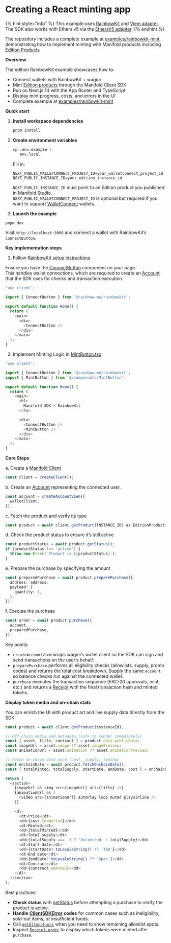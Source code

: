 # Creating a React minting app

{% hint style="info" %}
This example uses [RainbowKit](https://rainbowkit.com/) and [Viem adapter](../../sdk/account-adapters/viem.md). The SDK also works with Ethers v5 via the [EthersV5 adapter](../../sdk/account-adapters/ethersv5.md).
{% endhint %}

The repository includes a complete example at [examples/rainbowkit-mint](https://github.com/manifoldxyz/client-sdk/tree/main/packages/examples/edition/rainbowkit-mint), demonstrating how to implement minting with Manifold products including [Edition Products](../../reference/editionproduct.md)

**Overview**

The edition RainbowKit example showcases how to:

* Connect wallets with RainbowKit + wagmi
* Mint [Edition products](../../reference/editionproduct.md) through the Manifold Client SDK
* Run on Next.js 14 with the App Router and TypeScript
* Display mint progress, costs, and errors in the UI
* Complete example at [examples/rainbowkit-mint](https://github.com/manifoldxyz/client-sdk/tree/main/packages/examples/edition/rainbowkit-mint)

**Quick start**

1.  **Install workspace dependencies**

    ```bash
    pnpm install
    ```
2.  **Create environment variables**

    ```bash
    cp .env.example \
       env.local
    ```

    Fill in:

    ```env
    NEXT_PUBLIC_WALLETCONNECT_PROJECT_ID=your_walletconnect_project_id
    NEXT_PUBLIC_INSTANCE_ID=your_edition_instance_id
    ```

    `NEXT_PUBLIC_INSTANCE_ID` must point to an Edition product you published in Manifold Studio.\
    `NEXT_PUBLIC_WALLETCONNECT_PROJECT_ID` is optional but required if you want to support [WalletConnect](https://dashboard.reown.com/sign-in) wallets.
3. **Launch the example**

```bash
pnpm dev
```

Visit `http://localhost:3000` and connect a wallet with RainbowKit’s `ConnectButton`.

**Key implementation steps**

1. Follow [RainbowKit setup instructions](https://rainbowkit.com/docs/installation)

Ensure you have the [ConnectButton](https://rainbowkit.com/docs/connect-button) component on your page.\
This handles wallet connections, which are required to create an [Account](../../reference/account.md) that the SDK uses for checks and transaction execution.

```typescript
'use client';

import { ConnectButton } from '@rainbow-me/rainbowkit';

export default function Home() {
  return (
    <main>
      <div>
        <ConnectButton />
      </div>
    </main>
  );
}
```

2. Implement Minting Logic in [MintButton.tsx](../../../../examples/edition/rainbowkit-mint/src/components/MintButton.tsx)

```typescript
'use client';

import { ConnectButton } from '@rainbow-me/rainbowkit';
import { MintButton } from '@/components/MintButton';

export default function Home() {
  return (
    <main>
      <h1>
        Manifold SDK + RainbowKit
      </h1>

      <div>
        <ConnectButton />
        <MintButton />
      </div>
    </main>
  );
}
```

**Core Steps**

a. Create a [Manifold Client](../../sdk/manifold-client/)

```typescript
const client = createClient();
```

b. Create an [Account](../../reference/account.md) representing the connected user.

```typescript
const account = createAccountViem({
  walletClient,
});
```

c. Fetch the product and verify its type

```typescript
const product = await client.getProduct(INSTANCE_ID) as EditionProduct;
```

d. Check the product status to ensure it’s still active

```typescript
const productStatus = await product.getStatus();
if (productStatus !== 'active') {
  throw new Error(`Product is ${productStatus}`);
}
```

e. Prepare the purchase by specifying the amount

```typescript
const preparedPurchase = await product.preparePurchase({
  address: address,
  payload: {
    quantity: 1,
  },
});
```

f. Execute the purchase

```typescript
const order = await product.purchase({
  account,
  preparedPurchase,
});
```

Key points:

* `createAccountViem` wraps wagmi’s wallet client so the SDK can sign and send transactions on the user’s behalf.
* `preparePurchase` performs all eligibility checks (allowlists, supply, promo codes) and returns the total cost breakdown. Supply the same `account` so balance checks run against the connected wallet.
* `purchase` executes the transaction sequence (ERC-20 approvals, mint, etc.) and returns a [Receipt](../../reference/receipt.md) with the final transaction hash and minted tokens.

**Display token media and on-chain stats**

You can enrich the UI with product art and live supply data directly from the SDK:

```typescript
const product = await client.getProduct(instanceId);

// Off-chain media and metadata (safe to render immediately)
const { asset, title, contract } = product.data.publicData;
const imageUrl = asset.image ?? asset.imagePreview;
const animationUrl = asset.animation ?? asset.animationPreview;

// Fetch on-chain data once (cost, supply, timing)
const onchainData = await product.fetchOnchainData();
const { totalMinted, totalSupply, startDate, endDate, cost } = onchainData;

return (
  <section>
    {imageUrl && <img src={imageUrl} alt={title} />}
    {animationUrl && (
      <video src={animationUrl} autoPlay loop muted playsInline />
    )}

    <dl>
      <dt>Price</dt>
      <dd>{cost.formatted}</dd>
      <dt>Minted</dt>
      <dd>{totalMinted}</dd>
      <dt>Total supply</dt>
      <dd>{totalSupply === -1 ? 'Unlimited' : totalSupply}</dd>
      <dt>Start date</dt>
      <dd>{startDate?.toLocaleString() ?? 'TBD'}</dd>
      <dt>End date</dt>
      <dd>{endDate?.toLocaleString() ?? 'Open'}</dd>
      <dt>Contract</dt>
      <dd>{contract.address}</dd>
    </dl>
  </section>
);
```

Best practices:

* **Check status** with [getStatus](../../sdk/product/common/getstatus.md) before attempting a purchase to verify the product is active.
* **Handle** [**ClientSDKError**](../../reference/clientsdkerror.md) **codes** for common cases such as ineligibility, sold-out items, or insufficient funds.
* Call [`getAllocations`](../../sdk/product/common/getallocations.md) when you need to show remaining allowlist spots.
* Inspect [`Receipt.order`](../../reference/order.md) to display which tokens were minted after `purchase`.
